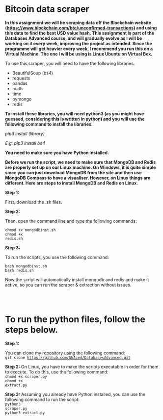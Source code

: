 # Bitcoin data scraper

**In this assignment we will be scraping data off the Blockchain website (https://www.blockchain.com/btc/unconfirmed-transactions) and using this data to find the best USD value hash. This assignment is part of the Databases Advanced course, and will gradually evolve as I will be working on it every week, improving the project as intended. Since the programme will get heavier every week, I recommend you run this on a Virtual Machine. The one I will be using is Linux Ubuntu on Virtual Box.**

To use this scraper, you will need to have the following libraries:
- BeautifulSoup (bs4)
- requests
- pandas
- math
- time
- pymongo
- redis

**To install these libraries, you will need python3 (as you might have guessed, considering this is written in python) and you will use the following command to install the libraries:**

*pip3 install (library)*

*E.g. pip3 install bs4*

**You need to make sure you have Python installed.**

**Before we run the script, we need to make sure that MongoDB and Redis are properly set up on our Linux machine. On Windows, it is quite simple since you can just download MongoDB from the site and then use MongoDB Compass to have a visualiser. However, on Linux things are different. Here are steps to install MongoDB and Redis on Linux.**

**Step 1:**

First, download the .sh files.

**Step 2:**

Then, open the command line and type the following commands:

<code>chmod +x mongodbinst.sh</code>
<br>
<code>chmod +x redis.sh</code>

**Step 3:**

To run the scripts, you use the following command:

<code>bash mongodbinst.sh</code>
<br>
<code>bash redis.sh</code>

Now the script will automatically install mongodb and redis and make it active, so you can run the scraper & extraction without issues.

<br>
<br>

# To run the python files, follow the steps below.

**Step 1:**

You can clone my repository using the following command:
<br>
<code>git clone https://github.com/SWAced/DatabasesAdvanced.git</code>
<br>

**Step 2:**
On Linux, you have to make the scripts executable in order for them to execute. To do this, use the following command:
<br>
<code>chmod +x scraper.py</code>
<br>
<code>chmod +x extract.py</code>
<br>

**Step 3:**
Assuming you already have Python installed, you can use the following command to run the script:
<br>
<code>python3 scraper.py</code>
<br>
<code>python3 extract.py</code>
